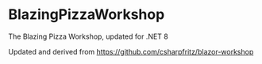 # BlazingPizzaWorkshop
The Blazing Pizza Workshop, updated for .NET 8

Updated and derived from https://github.com/csharpfritz/blazor-workshop
